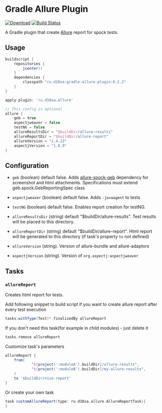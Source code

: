 # Gradle Allure Plugin
[![Download](https://api.bintray.com/packages/d10xa/maven/ru.d10xa%3Agradle-allure-plugin/images/download.svg)](https://bintray.com/d10xa/maven/ru.d10xa%3Agradle-allure-plugin/_latestVersion)
[![Build Status](https://travis-ci.org/d10xa/gradle-allure-plugin.svg?branch=master)](https://travis-ci.org/d10xa/gradle-allure-plugin)

A Gradle plugin that create [Allure](http://allure.qatools.ru/) report for spock tests.

## Usage

```groovy
buildscript {
    repositories {
        jcenter()
    }
    dependencies {
        classpath "ru.d10xa:gradle-allure-plugin:0.2.2"
    }
}

apply plugin: 'ru.d10xa.allure'

// This config is optional
allure {
    geb = true
    aspectjweaver = false
    testNG = false
    allureResultsDir = "$buildDir/allure-results"
    allureReportDir = "$buildDir/allure-report"
    allureVersion = "1.4.22"
    aspectjVersion = "1.8.9"
}
```

## Configuration

- `geb` (boolean) default false.
Adds [allure-spock-geb](https://github.com/d10xa/allure-spock-geb)
dependency for screenshot and html attachments.
Specifications must extend geb.spock.GebReportingSpec class

- `aspectjweaver` (boolean) default false.
Adds `-javaagent` to tests

- `testNG` (boolean) default false.
Enables report creation for testNG. 

- `allureResultsDir` (string) default "$buildDir/allure-results".
Test results will be placed to this directory. 

- `allureReportDir` (string) default "$buildDir/allure-report".
Html report will be generated to this directory 
(if task's property `to` not defined) 

- `allureVersion` (string). 
Version of allure-bundle and allure-adaptors

- `aspectjVersion` (string).
Version of `org.aspectj:aspectjweaver`

## Tasks

### `allureReport`

Creates html report for tests.

Add following snippet to build script if you want to create allure report after every test execution

```groovy
tasks.withType(Test)*.finalizedBy allureReport
```

If you don't need this task(for example in child modules) - just delete it
```groovy
tasks.remove allureReport
```

Customize task's parameters
```groovy
allureReport {
    from(
            "${project(':moduleA').buildDir}/allure-results",
            "${project(':moduleB').buildDir}/my-allure-results",
    )
    to '$buildDir/nice-report'
}
```

Or create your own task
```groovy
task customAllureReport(type: ru.d10xa.allure.AllureReportTask){
}
```
